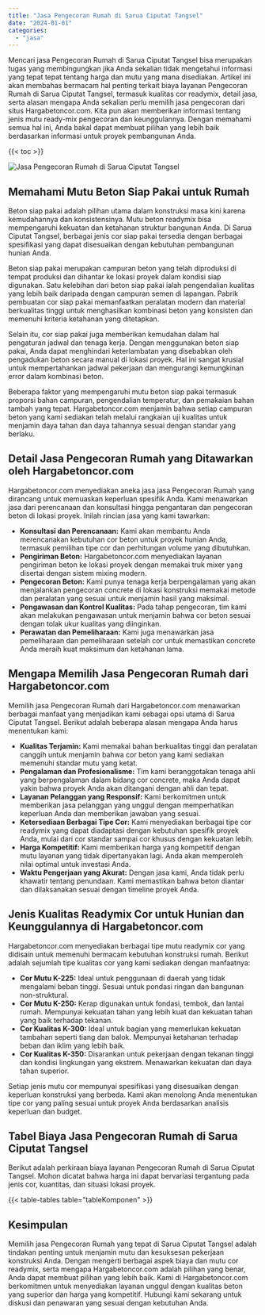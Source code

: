```yaml
---
title: "Jasa Pengecoran Rumah di Sarua Ciputat Tangsel"
date: "2024-01-01"
categories: 
  - "jasa"
---
```



Mencari jasa Pengecoran Rumah di Sarua Ciputat Tangsel bisa merupakan tugas yang membingungkan jika Anda sekalian tidak mengetahui informasi yang tepat tepat tentang harga dan mutu yang mana disediakan. Artikel ini akan membahas bermacam hal penting terkait biaya layanan Pengecoran Rumah di Sarua Ciputat Tangsel, termasuk kualitas cor readymix, detail jasa, serta alasan mengapa Anda sekalian perlu memilih jasa pengecoran dari situs Hargabetoncor.com. Kita pun akan memberikan informasi tentang jenis mutu ready-mix pengecoran dan keunggulannya. Dengan memahami semua hal ini, Anda bakal dapat membuat pilihan yang lebih baik berdasarkan informasi untuk proyek pembangunan Anda.

{{< toc >}}

![Jasa Pengecoran Rumah di Sarua Ciputat Tangsel](https://hargareadymixid.github.io/hbc/readymix-hbc%20(42).png)

## Memahami Mutu Beton Siap Pakai untuk Rumah

Beton siap pakai adalah pilihan utama dalam konstruksi masa kini karena kemudahannya dan konsistensinya. Mutu beton readymix bisa mempengaruhi kekuatan dan ketahanan struktur bangunan Anda. Di Sarua Ciputat Tangsel, berbagai jenis cor siap pakai tersedia dengan berbagai spesifikasi yang dapat disesuaikan dengan kebutuhan pembangunan hunian Anda.

Beton siap pakai merupakan campuran beton yang telah diproduksi di tempat produksi dan dihantar ke lokasi proyek dalam kondisi siap digunakan. Satu kelebihan dari beton siap pakai ialah pengendalian kualitas yang lebih baik daripada dengan campuran semen di lapangan. Pabrik pembuatan cor siap pakai memanfaatkan peralatan modern dan material berkualitas tinggi untuk menghasilkan kombinasi beton yang konsisten dan memenuhi kriteria ketahanan yang ditetapkan.

Selain itu, cor siap pakai juga memberikan kemudahan dalam hal pengaturan jadwal dan tenaga kerja. Dengan menggunakan beton siap pakai, Anda dapat menghindari keterlambatan yang disebabkan oleh pengadukan beton secara manual di lokasi proyek. Hal ini sangat krusial untuk mempertahankan jadwal pekerjaan dan mengurangi kemungkinan error dalam kombinasi beton.

Beberapa faktor yang mempengaruhi mutu beton siap pakai termasuk proporsi bahan campuran, pengendalian temperatur, dan pemakaian bahan tambah yang tepat. Hargabetoncor.com menjamin bahwa setiap campuran beton yang kami sediakan telah melalui rangkaian uji kualitas untuk menjamin daya tahan dan daya tahannya sesuai dengan standar yang berlaku.

## Detail Jasa Pengecoran Rumah yang Ditawarkan oleh Hargabetoncor.com

Hargabetoncor.com menyediakan aneka jasa jasa Pengecoran Rumah yang dirancang untuk memuaskan keperluan spesifik Anda. Kami menawarkan jasa dari perencanaan dan konsultasi hingga pengantaran dan pengecoran beton di lokasi proyek. Inilah rincian jasa yang kami tawarkan:

- **Konsultasi dan Perencanaan:** Kami akan membantu Anda merencanakan kebutuhan cor beton untuk proyek hunian Anda, termasuk pemilihan tipe cor dan perhitungan volume yang dibutuhkan.
- **Pengiriman Beton:** Hargabetoncor.com menyediakan layanan pengiriman beton ke lokasi proyek dengan memakai truk mixer yang disertai dengan sistem mixing modern.
- **Pengecoran Beton:** Kami punya tenaga kerja berpengalaman yang akan menjalankan pengecoran concrete di lokasi konstruksi memakai metode dan peralatan yang sesuai untuk menjamin hasil yang maksimal.
- **Pengawasan dan Kontrol Kualitas:** Pada tahap pengecoran, tim kami akan melakukan pengawasan untuk menjamin bahwa cor beton sesuai dengan tolak ukur kualitas yang diinginkan.
- **Perawatan dan Pemeliharaan:** Kami juga menawarkan jasa pemeliharaan dan pemeliharaan setelah cor untuk memastikan concrete Anda meraih kuat maksimum dan ketahanan lama.

## Mengapa Memilih Jasa Pengecoran Rumah dari Hargabetoncor.com

Memilih jasa Pengecoran Rumah dari Hargabetoncor.com menawarkan berbagai manfaat yang menjadikan kami sebagai opsi utama di Sarua Ciputat Tangsel. Berikut adalah beberapa alasan mengapa Anda harus menentukan kami:

- **Kualitas Terjamin:** Kami memakai bahan berkualitas tinggi dan peralatan canggih untuk menjamin bahwa cor beton yang kami sediakan memenuhi standar mutu yang ketat.
- **Pengalaman dan Profesionalisme:** Tim kami beranggotakan tenaga ahli yang berpengalaman dalam bidang cor concrete, maka Anda dapat yakin bahwa proyek Anda akan ditangani dengan ahli dan tepat.
- **Layanan Pelanggan yang Responsif:** Kami berkomitmen untuk memberikan jasa pelanggan yang unggul dengan memperhatikan keperluan Anda dan memberikan jawaban yang sesuai.
- **Ketersediaan Berbagai Tipe Cor:** Kami menyediakan berbagai tipe cor readymix yang dapat diadaptasi dengan kebutuhan spesifik proyek Anda, mulai dari cor standar sampai cor khusus dengan kekuatan lebih.
- **Harga Kompetitif:** Kami memberikan harga yang kompetitif dengan mutu layanan yang tidak dipertanyakan lagi. Anda akan memperoleh nilai optimal untuk investasi Anda.
- **Waktu Pengerjaan yang Akurat:** Dengan jasa kami, Anda tidak perlu khawatir tentang penundaan. Kami memastikan bahwa beton diantar dan dilaksanakan sesuai dengan timeline proyek Anda.

## Jenis Kualitas Readymix Cor untuk Hunian dan Keunggulannya di Hargabetoncor.com

Hargabetoncor.com menyediakan berbagai tipe mutu readymix cor yang didisain untuk memenuhi bermacam kebutuhan konstruksi rumah. Berikut adalah sejumlah tipe kualitas cor yang kami sediakan dengan manfaatnya:

- **Cor Mutu K-225:** Ideal untuk penggunaan di daerah yang tidak mengalami beban tinggi. Sesuai untuk pondasi ringan dan bangunan non-struktural.
- **Cor Mutu K-250:** Kerap digunakan untuk fondasi, tembok, dan lantai rumah. Mempunyai kekuatan tahan yang lebih kuat dan kekuatan tahan yang baik terhadap tekanan.
- **Cor Kualitas K-300:** Ideal untuk bagian yang memerlukan kekuatan tambahan seperti tiang dan balok. Mempunyai ketahanan terhadap beban dan iklim yang lebih baik.
- **Cor Kualitas K-350:** Disarankan untuk pekerjaan dengan tekanan tinggi dan kondisi lingkungan yang ekstrem. Menawarkan kekuatan dan daya tahan superior.

Setiap jenis mutu cor mempunyai spesifikasi yang disesuaikan dengan keperluan konstruksi yang berbeda. Kami akan menolong Anda menentukan tipe cor yang paling sesuai untuk proyek Anda berdasarkan analisis keperluan dan budget.

## Tabel Biaya Jasa Pengecoran Rumah di Sarua Ciputat Tangsel

Berikut adalah perkiraan biaya layanan Pengecoran Rumah di Sarua Ciputat Tangsel. Mohon dicatat bahwa harga ini dapat bervariasi tergantung pada jenis cor, kuantitas, dan situasi lokasi proyek.

{{< table-tables table="tableKomponen" >}}

## Kesimpulan

Memilih jasa Pengecoran Rumah yang tepat di Sarua Ciputat Tangsel adalah tindakan penting untuk menjamin mutu dan kesuksesan pekerjaan konstruksi Anda. Dengan mengerti berbagai aspek biaya dan mutu cor readymix, serta mengapa Hargabetoncor.com adalah pilihan yang benar, Anda dapat membuat pilihan yang lebih baik. Kami di Hargabetoncor.com berkomitmen untuk menyediakan layanan unggul dengan kualitas beton yang superior dan harga yang kompetitif. Hubungi kami sekarang untuk diskusi dan penawaran yang sesuai dengan kebutuhan Anda.
